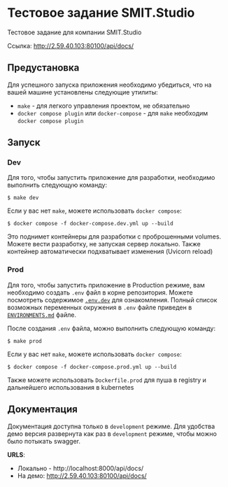 # Тестовое задание SMIT.Studio

Тестовое задание для компании SMIT.Studio

Ссылка: http://2.59.40.103:80100/api/docs/

## Предустановка

Для успешного запуска приложения необходимо убедиться, что на вашей машине установлены следующие утилиты:

- `make` - для легкого управления проектом, не обязательно
- `docker compose plugin` или `docker-compose` - для `make` необходим `docker compose plugin`

## Запуск

### Dev

Для того, чтобы запустить приложение для разработки, необходимо выполнить следующую команду:

```
$ make dev
```

Если у вас нет `make`, можете использовать `docker compose`:

```
$ docker compose -f docker-compose.dev.yml up --build
```

Это поднимет контейнеры для разработки с проброшенными volumes. Можете вести разработку, не запуская сервер локально. Также контейнер автоматически подхватывает изменения (Uvicorn reload)

### Prod

Для того, чтобы запустить приложение в Production режиме, вам необходимо создать `.env` файл в корне репозитория. Можете посмотреть содержимое [`.env.dev`](.env.dev) для ознакомления. Полный список возможных переменных окружения в `.env` файле приведен в [`ENVIRONMENTS.md`](ENVIRONMENTS.md) файле.

После создания `.env` файла, можно выполнить следующую команду:

```
$ make prod
```

Если у вас нет `make`, можете использовать `docker compose`:

```
$ docker compose -f docker-compose.prod.yml up --build
```

Также можете использовать `Dockerfile.prod` для пуша в registry и дальнейшего использования в kubernetes

## Документация

Документация доступна только в `development` режиме. Для удобства демо версия развернута как раз в `development` режиме, чтобы можно было потыкать swagger.

**URLS**:

- Локально - http://localhost:8000/api/docs/
- На демо: http://2.59.40.103:80100/api/docs/